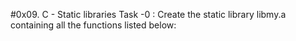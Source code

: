 #0x09. C - Static libraries
Task -0 : Create the static library libmy.a containing all the functions listed below:
